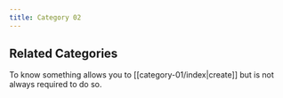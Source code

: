 ```yaml
---
title: Category 02
---
```

## Related Categories

To know something allows you to [[category-01/index|create]] but is not always required to do so.

